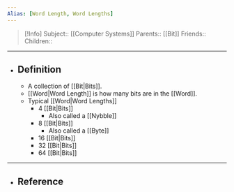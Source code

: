 ```yaml
---
Alias: [Word Length, Word Lengths]
---
```

> [!Info]
> Subject:: [[Computer Systems]]
> Parents:: [[Bit]]
> Friends:: 
> Children:: 
---
- ## Definition
	-  A collection of [[Bit|Bits]].
	- [[Word|Word Length]] is how many bits are in the [[Word]].
	- Typical [[Word|Word Lengths]]
		- 4 [[Bit|Bits]]
			- Also called a [[Nybble]]
		- 8 [[Bit|Bits]]
			- Also called a [[Byte]]
		- 16 [[Bit|Bits]]
		- 32 [[Bit|Bits]]
		- 64 [[Bit|Bits]]
---
- ## Reference